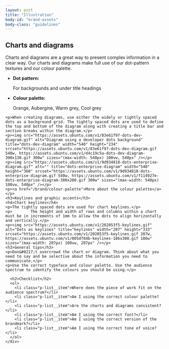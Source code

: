 ```yaml
---
layout: post
title: "Illustration"
body-id: "brand-assets"
body-class: "guidelines"
---
```


<div class="row">
  <div class="col-12">
    <h2>Charts and diagrams</h2>
    <p>Charts and diagrams are a great way to present complex information in a clear way. Our charts and diagrams make full use of our dot-pattern textures and our colour palette.</p>
    <ul class="p-list">
      <li class="p-list__item">
        <p><strong>Dot pattern:</strong></p>
        <p>For backgrounds and under title headings</p>
      </li>
      <li class="p-list__item">
        <p><strong>Colour palette:</strong></p>
        <p>Orange, Aubergine, Warm grey, Cool grey</p>
      </li>
    </ul>

    <p>When creating diagrams, use either the widely or tightly spaced dots as a background grid. The tightly spaced dots are used to define the top and bottom of the diagram along with creating a title bar and section breaks within the diagram.</p>
    <p><img src="https://assets.ubuntu.com/v1/83e61f97-dots-dev-diagram.gif" alt="Diagram using a developer dots background" title="dots-dev-diagram" width="540" height="234" srcset="https://assets.ubuntu.com/v1/83e61f97-dots-dev-diagram.gif 540w, https://assets.ubuntu.com/v1/d4c19c5a-dots-dev-diagram-300x130.gif 300w" sizes="(max-width: 540px) 100vw, 540px" /></p>
    <p><img src="https://assets.ubuntu.com/v1/9d934818-dots-enterprise-diagram.gif" alt="" title="dots-enterprise-diagram" width="540" height="360" srcset="https://assets.ubuntu.com/v1/9d934818-dots-enterprise-diagram.gif 540w, https://assets.ubuntu.com/v1/f114927e-dots-enterprise-diagram-300x200.gif 300w" sizes="(max-width: 540px) 100vw, 540px" /></p>
    <p><a href="/brand/colour-palette">More about the colour palette</a></p>
    <h3>Keylines and graphic accents</h3>
    <h4>Chart keylines</h4>
    <p>The tightly spaced dots are used for chart keylines.</p>
    <p>        The height and width of rows and columns within a chart must be in increments of 1mm to allow the dots to align horizontally and vertically.</p>
    <p><img src="https://assets.ubuntu.com/v1/202053f5-keylines.gif" alt="Dots as keylines" title="keylines" width="207" height="333" srcset="https://assets.ubuntu.com/v1/202053f5-keylines.gif 207w, https://assets.ubuntu.com/v1/005df84b-keylines-186x300.gif 186w" sizes="(max-width: 207px) 100vw, 207px" /></p>
    <h3>General tips</h3>
    <p>Don&#8217;t overcrowd the chart or diagram. Think about what you need to say and be selective about the information you need to communicate.</p>
    <p>Use the correct typeface and colour palette. Use the audience spectrum to identify the colours you should be using.</p>
  </div>
</div>

<div class="p-strip">
  <div class="row">
    <div class="col-8">

      <h2>Checklist</h2>
      <ol>
        <li class="p-list__item">Where does the piece of work fit on the audience spectrum?</li>
        <li class="p-list__item">Am I using the correct colour palette?</li>
        <li class="p-list__item">Are the charts and diagrams consistent?</li>
        <li class="p-list__item">Am I using the correct font?</li>
        <li class="p-list__item">Am I using the correct version of the brandmark?</li>
        <li class="p-list__item">Am I using the correct tone of voice?</li>
      </ol>
    </div>
  </div>
</div>

